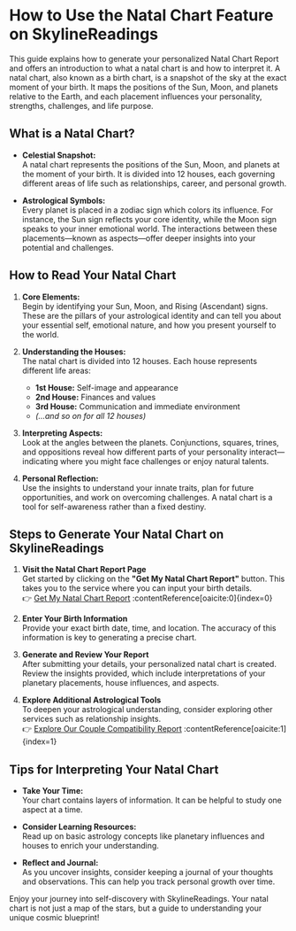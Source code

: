 # How to Use the Natal Chart Feature on SkylineReadings

This guide explains how to generate your personalized Natal Chart Report and offers an introduction to what a natal chart is and how to interpret it. A natal chart, also known as a birth chart, is a snapshot of the sky at the exact moment of your birth. It maps the positions of the Sun, Moon, and planets relative to the Earth, and each placement influences your personality, strengths, challenges, and life purpose.

## What is a Natal Chart?

- **Celestial Snapshot:**  
  A natal chart represents the positions of the Sun, Moon, and planets at the moment of your birth. It is divided into 12 houses, each governing different areas of life such as relationships, career, and personal growth.

- **Astrological Symbols:**  
  Every planet is placed in a zodiac sign which colors its influence. For instance, the Sun sign reflects your core identity, while the Moon sign speaks to your inner emotional world. The interactions between these placements—known as aspects—offer deeper insights into your potential and challenges.

## How to Read Your Natal Chart

1. **Core Elements:**  
   Begin by identifying your Sun, Moon, and Rising (Ascendant) signs. These are the pillars of your astrological identity and can tell you about your essential self, emotional nature, and how you present yourself to the world.

2. **Understanding the Houses:**  
   The natal chart is divided into 12 houses. Each house represents different life areas:
   - **1st House:** Self-image and appearance
   - **2nd House:** Finances and values  
   - **3rd House:** Communication and immediate environment  
   - *(…and so on for all 12 houses)*

3. **Interpreting Aspects:**  
   Look at the angles between the planets. Conjunctions, squares, trines, and oppositions reveal how different parts of your personality interact—indicating where you might face challenges or enjoy natural talents.

4. **Personal Reflection:**  
   Use the insights to understand your innate traits, plan for future opportunities, and work on overcoming challenges. A natal chart is a tool for self-awareness rather than a fixed destiny.

## Steps to Generate Your Natal Chart on SkylineReadings

1. **Visit the Natal Chart Report Page**  
   Get started by clicking on the **"Get My Natal Chart Report"** button. This takes you to the service where you can input your birth details.  
   👉 [Get My Natal Chart Report](https://www.skylinereadings.com) :contentReference[oaicite:0]{index=0}

2. **Enter Your Birth Information**  
   Provide your exact birth date, time, and location. The accuracy of this information is key to generating a precise chart.

3. **Generate and Review Your Report**  
   After submitting your details, your personalized natal chart is created. Review the insights provided, which include interpretations of your planetary placements, house influences, and aspects.

4. **Explore Additional Astrological Tools**  
   To deepen your astrological understanding, consider exploring other services such as relationship insights.  
   👉 [Explore Our Couple Compatibility Report]([https://www.skylinereadings.com](https://www.skylinereadings.com/shop/couple-synastry-report-7#attribute_values=5,6,7,9,10,11)) :contentReference[oaicite:1]{index=1}

## Tips for Interpreting Your Natal Chart

- **Take Your Time:**  
  Your chart contains layers of information. It can be helpful to study one aspect at a time.
  
- **Consider Learning Resources:**  
  Read up on basic astrology concepts like planetary influences and houses to enrich your understanding.

- **Reflect and Journal:**  
  As you uncover insights, consider keeping a journal of your thoughts and observations. This can help you track personal growth over time.

Enjoy your journey into self-discovery with SkylineReadings. Your natal chart is not just a map of the stars, but a guide to understanding your unique cosmic blueprint!
